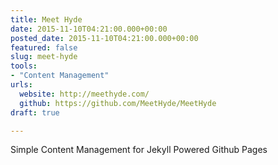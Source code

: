 ```yaml
---
title: Meet Hyde
date: 2015-11-10T04:21:00.000+00:00
posted_date: 2015-11-10T04:21:00.000+00:00
featured: false
slug: meet-hyde
tools:
- "Content Management"
urls:
  website: http://meethyde.com/
  github: https://github.com/MeetHyde/MeetHyde
draft: true

---
```

Simple Content Management for Jekyll Powered Github Pages




